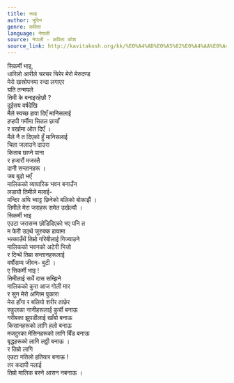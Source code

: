 ```yaml
---
title: रूख
author: भूपिन
genre: कविता
language: नेपाली
source: नेपाली - कविता कोश
source_link: http://kavitakosh.org/kk/%E0%A4%AD%E0%A5%82%E0%A4%AA%E0%A4%BF%E0%A4%A8
---
```


सिकर्मी भाइ,  
धारिलो आरीले चरचर चिरेर मेरो मेरुदण्ड  
मेरो खस्रोपनमा रन्दा लगाएर  
यति तन्मयले  
तिमी के बनाइरहेछौ ?  
दुईसय वर्षदेखि  
मैले स्वच्छ हावा दिएँ मानिसलाई  
हप्हपी गर्मीमा सितल छायाँ  
र वर्खामा ओत दिएँ ।  
मैले नै त दिएको हुँ मानिसलाई  
चिता जलाउने दाउरा  
किताब छाप्ने पाना  
र हजारौं मजस्तै  
दानी सन्तानहरू ।  
जब बुढो भएँ  
मालिकको व्यापारिक भवन बनाउँन  
लडायौ तिमीले मलाई-  
मन्दिर अघि च्वाट्ट छिनेको बलिको बोकाझैं ।  
तिमीले मेरा जराहरू समेत उखेल्यौ ।  
सिकर्मी भाइ  
एउटा जरासम्म छोडिदिएको भए पनि त  
म फेरी उठ्थें जुरुक्क हावामा  
भत्काउँथें तिम्रो गरिबीलाई गिज्याउने  
मालिकको भवनको अटेरी भित्तो  
र दिन्थें तिम्रा सन्तानहरूलाई  
वर्षौंसम्म जीवन- बुटी ।  
ए सिकर्मी भाइ !  
तिमीलाई सधैं दास सम्झिने  
मालिकको कुरा आज गोली मार  
र सुन मेरो अन्तिम पुकारा  
मेरा हाँगा र बलियो शरीर ताछेर  
स्कुलका नानीहरूलाई कुर्ची बनाऊ  
गरीबका झुपडीलाई खाँबो बनाऊ  
किसानहरूको लागि हलो बनाऊ  
मजदुरका मेसिनहरूको लागि बिँड बनाऊ  
बृद्धहरूको लागि लठ्ठी बनाऊ ।  
र तिम्रो लागि  
एउटा गतिलो हतियार बनाऊ !  
तर कदापी मलाई  
तिम्रो मालिक बस्ने आसन नबनाऊ ।

